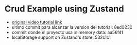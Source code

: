 # Crud Example using Zustand

- [original video tutorial link](https://youtu.be/_xDwPzdro5g?si=NaIqaM9uv0NA2NNz)
- ultimo commit para alcanzar la version del tutorial: 8ed0230
- commit donde el proyecto usa in memory data: aa56f41
- localStorage support on Zustand's store: 532c1c1
